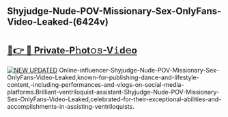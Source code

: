 ## Shyjudge-Nude-POV-Missionary-Sex-OnlyFans-Video-Leaked-(6424v)


# <h2><a href="https://mediaupload.pro?-19M">🔗👉 🔴 Private-P𝚑ot𝚘𝚜-V𝚒d𝚎o</a></h2>

[![NEW UPDATED](https://i.imgur.com/0qMVB7G.gif)](https://mediaupload.pro?-19M)
Online-influencer-Shyjudge-Nude-POV-Missionary-Sex-OnlyFans-Video-Leaked,known-for-publishing-dance-and-lifestyle-content,-including-performances-and-vlogs-on-social-media-platforms.Brilliant-ventriloquist-assistant-Shyjudge-Nude-POV-Missionary-Sex-OnlyFans-Video-Leaked,celebrated-for-their-exceptional-abilities-and-accomplishments-in-assisting-ventriloquists.  
